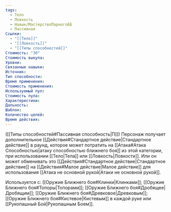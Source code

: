 ```yaml
---
tags:
  - Тело
  - Ловкость
  - Навык/МастерствоПарногоББ
  - Пассивная
Ссылки:
  - "[[Тело]]"
  - "[[Ловкость]]"
  - "[[Типы способностей]]"
Стоимость: "30"
Стоимость выкупа:
Уровни:
Связанные навыки:
Источник:
Тип способности:
Время применения:
Стоимость применения:
Используемый пул:
Стоимость пула:
Характеристики:
Дальность:
Шаблон:
Количество целей:
Время действия:
---
```

([[Типы способностей#Пассивная способность|П]]) Персонаж получает дополнительное [[Действия#Стандартное действие|Стандартное действие]] в раунд, которое может потратить на [[Атака#Атака Способностью|атаку способностью ближнего боя]] из этой категории, при использовании [[Тело|Тела]] или [[Ловкость|Ловкости]]. Или он может обменивать это [[Действия#Стандартное действие|Стандартное действие]] на [[Действия#Малое действие|Малое действие]] для использования [[Атака не основной рукой|Атаки не основной рукой]].
 
Используется с: [[Оружие Ближнего боя#Клинки|Клинками]]; [[Оружие Ближнего боя#Топоры|Топорами]]; [[Оружие Ближнего боя#Дробящее|Дробящим]]; [[Оружие Ближнего боя#Древковое|Древковым]]; [[Оружие Ближнего боя#Кистевое|Кистевым]] в каждой руке или [[Рукопашный Бой|Рукопашным Боем]].